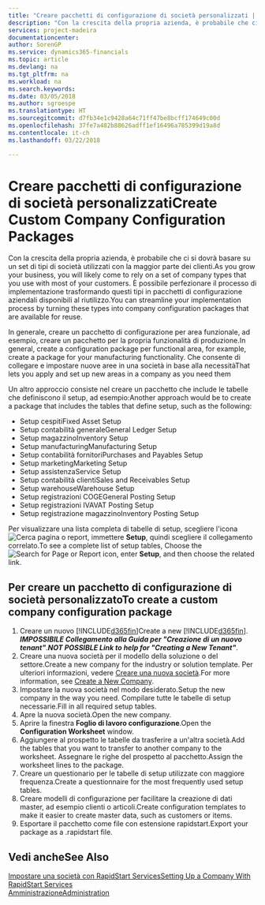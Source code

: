 ```yaml
---
title: "Creare pacchetti di configurazione di società personalizzati | Documenti Microsoft"
description: "Con la crescita della propria azienda, è probabile che ci si dovrà basare su un set di tipi di società utilizzati con la maggior parte dei clienti. È possibile perfezionare il processo di implementazione trasformando questi tipi in pacchetti di configurazione aziendali disponibili al riutilizzo."
services: project-madeira
documentationcenter: 
author: SorenGP
ms.service: dynamics365-financials
ms.topic: article
ms.devlang: na
ms.tgt_pltfrm: na
ms.workload: na
ms.search.keywords: 
ms.date: 03/05/2018
ms.author: sgroespe
ms.translationtype: HT
ms.sourcegitcommit: d7fb34e1c9428a64c71ff47be8bcff174649c00d
ms.openlocfilehash: 37fe7a482b88626adff1ef16496a785399d19a8d
ms.contentlocale: it-ch
ms.lasthandoff: 03/22/2018

---
```

# <a name="create-custom-company-configuration-packages"></a><span data-ttu-id="0f211-104">Creare pacchetti di configurazione di società personalizzati</span><span class="sxs-lookup"><span data-stu-id="0f211-104">Create Custom Company Configuration Packages</span></span>
<span data-ttu-id="0f211-105">Con la crescita della propria azienda, è probabile che ci si dovrà basare su un set di tipi di società utilizzati con la maggior parte dei clienti.</span><span class="sxs-lookup"><span data-stu-id="0f211-105">As you grow your business, you will likely come to rely on a set of company types that you use with most of your customers.</span></span> <span data-ttu-id="0f211-106">È possibile perfezionare il processo di implementazione trasformando questi tipi in pacchetti di configurazione aziendali disponibili al riutilizzo.</span><span class="sxs-lookup"><span data-stu-id="0f211-106">You can streamline your implementation process by turning these types into company configuration packages that are available for reuse.</span></span>  

<span data-ttu-id="0f211-107">In generale, creare un pacchetto di configurazione per area funzionale, ad esempio, creare un pacchetto per la propria funzionalità di produzione.</span><span class="sxs-lookup"><span data-stu-id="0f211-107">In general, create a configuration package per functional area, for example, create a package for your manufacturing functionality.</span></span> <span data-ttu-id="0f211-108">Che consente di collegare e impostare nuove aree in una società in base alla necessità</span><span class="sxs-lookup"><span data-stu-id="0f211-108">That lets you apply and set up new areas in a company as you need them</span></span>  

<span data-ttu-id="0f211-109">Un altro approccio consiste nel creare un pacchetto che include le tabelle che definiscono il setup, ad esempio:</span><span class="sxs-lookup"><span data-stu-id="0f211-109">Another approach would be to create a package that includes the tables that define setup, such as the following:</span></span>  

-   <span data-ttu-id="0f211-110">Setup cespiti</span><span class="sxs-lookup"><span data-stu-id="0f211-110">Fixed Asset Setup</span></span>  
-   <span data-ttu-id="0f211-111">Setup contabilità generale</span><span class="sxs-lookup"><span data-stu-id="0f211-111">General Ledger Setup</span></span>  
-   <span data-ttu-id="0f211-112">Setup magazzino</span><span class="sxs-lookup"><span data-stu-id="0f211-112">Inventory Setup</span></span>  
-   <span data-ttu-id="0f211-113">Setup manufacturing</span><span class="sxs-lookup"><span data-stu-id="0f211-113">Manufacturing Setup</span></span>  
-   <span data-ttu-id="0f211-114">Setup contabilità fornitori</span><span class="sxs-lookup"><span data-stu-id="0f211-114">Purchases and Payables Setup</span></span>  
-   <span data-ttu-id="0f211-115">Setup marketing</span><span class="sxs-lookup"><span data-stu-id="0f211-115">Marketing Setup</span></span>  
-   <span data-ttu-id="0f211-116">Setup assistenza</span><span class="sxs-lookup"><span data-stu-id="0f211-116">Service Setup</span></span>  
-   <span data-ttu-id="0f211-117">Setup contabilità clienti</span><span class="sxs-lookup"><span data-stu-id="0f211-117">Sales and Receivables Setup</span></span>  
-   <span data-ttu-id="0f211-118">Setup warehouse</span><span class="sxs-lookup"><span data-stu-id="0f211-118">Warehouse Setup</span></span>  
-   <span data-ttu-id="0f211-119">Setup registrazioni COGE</span><span class="sxs-lookup"><span data-stu-id="0f211-119">General Posting Setup</span></span>  
-   <span data-ttu-id="0f211-120">Setup registrazioni IVA</span><span class="sxs-lookup"><span data-stu-id="0f211-120">VAT Posting Setup</span></span>  
-   <span data-ttu-id="0f211-121">Setup registrazione magazzino</span><span class="sxs-lookup"><span data-stu-id="0f211-121">Inventory Posting Setup</span></span>  

<span data-ttu-id="0f211-122">Per visualizzare una lista completa di tabelle di setup, scegliere l'icona ![Cerca pagina o report](media/ui-search/search_small.png "icona Cerca pagina o report"), immettere **Setup**, quindi scegliere il collegamento correlato.</span><span class="sxs-lookup"><span data-stu-id="0f211-122">To see a complete list of setup tables, Choose the ![Search for Page or Report](media/ui-search/search_small.png "Search for Page or Report icon") icon, enter **Setup**, and then choose the related link.</span></span>  

## <a name="to-create-a-custom-company-configuration-package"></a><span data-ttu-id="0f211-123">Per creare un pacchetto di configurazione di società personalizzato</span><span class="sxs-lookup"><span data-stu-id="0f211-123">To create a custom company configuration package</span></span>  
1.  <span data-ttu-id="0f211-124">Creare un nuovo [!INCLUDE[d365fin](includes/d365fin_md.md)]</span><span class="sxs-lookup"><span data-stu-id="0f211-124">Create a new [!INCLUDE[d365fin](includes/d365fin_md.md)].</span></span> <span data-ttu-id="0f211-125">***IMPOSSIBILE Collegamento alla Guida per "Creazione di un nuovo tenant"***.</span><span class="sxs-lookup"><span data-stu-id="0f211-125">***NOT POSSIBLE Link to help for "Creating a New Tenant"***.</span></span>   
2.  <span data-ttu-id="0f211-126">Creare una nuova società per il modello della soluzione o del settore.</span><span class="sxs-lookup"><span data-stu-id="0f211-126">Create a new company for the industry or solution template.</span></span> <span data-ttu-id="0f211-127">Per ulteriori informazioni, vedere [Creare una nuova società](admin-how-to-create-a-new-company.md).</span><span class="sxs-lookup"><span data-stu-id="0f211-127">For more information, see [Create a New Company](admin-how-to-create-a-new-company.md).</span></span>  
3.  <span data-ttu-id="0f211-128">Impostare la nuova società nel modo desiderato.</span><span class="sxs-lookup"><span data-stu-id="0f211-128">Setup the new company in the way you need.</span></span> <span data-ttu-id="0f211-129">Compilare tutte le tabelle di setup necessarie.</span><span class="sxs-lookup"><span data-stu-id="0f211-129">Fill in all required setup tables.</span></span>  
4.  <span data-ttu-id="0f211-130">Apre la nuova società.</span><span class="sxs-lookup"><span data-stu-id="0f211-130">Open the new company.</span></span>
5. <span data-ttu-id="0f211-131">Aprire la finestra **Foglio di lavoro configurazione**.</span><span class="sxs-lookup"><span data-stu-id="0f211-131">Open the **Configuration Worksheet** window.</span></span>  
6.  <span data-ttu-id="0f211-132">Aggiungere al prospetto le tabelle da trasferire a un'altra società.</span><span class="sxs-lookup"><span data-stu-id="0f211-132">Add the tables that you want to transfer to another company to the worksheet.</span></span> <span data-ttu-id="0f211-133">Assegnare le righe del prospetto al pacchetto.</span><span class="sxs-lookup"><span data-stu-id="0f211-133">Assign the worksheet lines to the package.</span></span>  
7.  <span data-ttu-id="0f211-134">Creare un questionario per le tabelle di setup utilizzate con maggiore frequenza.</span><span class="sxs-lookup"><span data-stu-id="0f211-134">Create a questionnaire for the most frequently used setup tables.</span></span>  
8.  <span data-ttu-id="0f211-135">Creare modelli di configurazione per facilitare la creazione di dati master, ad esempio clienti o articoli.</span><span class="sxs-lookup"><span data-stu-id="0f211-135">Create configuration templates to make it easier to create master data, such as customers or items.</span></span>  
9.  <span data-ttu-id="0f211-136">Esportare il pacchetto come file con estensione rapidstart.</span><span class="sxs-lookup"><span data-stu-id="0f211-136">Export your package as a .rapidstart file.</span></span>  

## <a name="see-also"></a><span data-ttu-id="0f211-137">Vedi anche</span><span class="sxs-lookup"><span data-stu-id="0f211-137">See Also</span></span>  
[<span data-ttu-id="0f211-138">Impostare una società con RapidStart Services</span><span class="sxs-lookup"><span data-stu-id="0f211-138">Setting Up a Company With RapidStart Services</span></span>](admin-set-up-a-company-with-rapidstart.md)  
[<span data-ttu-id="0f211-139">Amministrazione</span><span class="sxs-lookup"><span data-stu-id="0f211-139">Administration</span></span>](admin-setup-and-administration.md)

